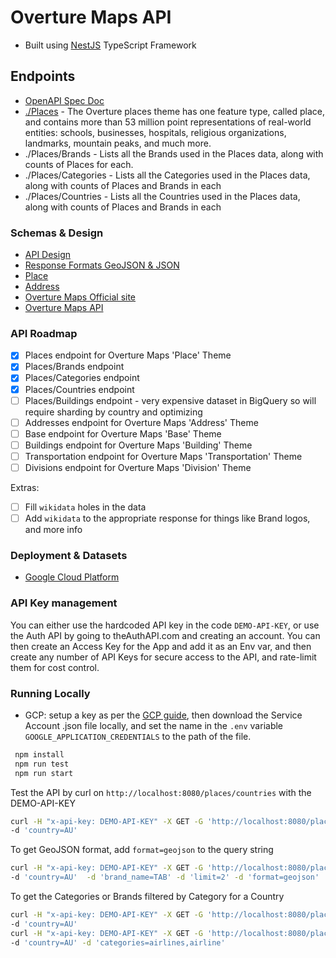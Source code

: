 # Overture Maps API

- Built using [NestJS](https://github.com/nestjs/nest) TypeScript Framework

## Endpoints

- [OpenAPI Spec Doc](https://overture-maps-api.thatapicompany.com/api-docs.json)
- [./Places](https://docs.overturemaps.org/guides/places/) - The Overture places theme has one feature type, called place, and contains more than 53 million point representations of real-world entities: schools, businesses, hospitals, religious organizations, landmarks, mountain peaks, and much more.
- ./Places/Brands - Lists all the Brands used in the Places data, along with counts of Places for each.
- ./Places/Categories - Lists all the Categories used in the Places data, along with counts of Places and Brands in each
- ./Places/Countries - Lists all the Countries used in the Places data, along with counts of Places and Brands in each

### Schemas & Design

- [API Design](./docs/api-design.md)
- [Response Formats GeoJSON & JSON](./docs/response-formats.md)
- [Place](https://docs.overturemaps.org/schema/reference/places/place/)
- [Address](https://docs.overturemaps.org/schema/reference/addresses/address/)
- [Overture Maps Official site](https://overturemaps.org/)
- [Overture Maps API](https://docs.overturemaps.org/)

### API Roadmap

- [x] Places endpoint for Overture Maps 'Place' Theme
- [x] Places/Brands endpoint
- [x] Places/Categories endpoint
- [x] Places/Countries endpoint
- [ ] Places/Buildings endpoint - very expensive dataset in BigQuery so will require sharding by country and optimizing
- [ ] Addresses endpoint for Overture Maps 'Address' Theme
- [ ] Base endpoint for Overture Maps 'Base' Theme
- [ ] Buildings endpoint for Overture Maps 'Building' Theme
- [ ] Transportation endpoint for Overture Maps 'Transportation' Theme
- [ ] Divisions endpoint for Overture Maps 'Division' Theme

Extras:

- [ ] Fill `wikidata` holes in the data
- [ ] Add `wikidata` to the appropriate response for things like Brand logos, and more info

### Deployment & Datasets

- [Google Cloud Platform](./docs/google-cloud-platform.md)

### API Key management

You can either use the hardcoded API key in the code `DEMO-API-KEY`, or use the Auth API by going to theAuthAPI.com and creating an account. You can then create an Access Key for the App and add it as an Env var, and then create any number of API Keys for secure access to the API, and rate-limit them for cost control.

### Running Locally

- GCP: setup a key as per the [GCP guide](./docs/google-cloud-platform.md), then download the Service Account .json file locally, and set the name in the `.env` variable `GOOGLE_APPLICATION_CREDENTIALS` to the path of the file.

```bash
 npm install
 npm run test
 npm run start
```

Test the API by curl on `http://localhost:8080/places/countries` with the DEMO-API-KEY

```bash
curl -H "x-api-key: DEMO-API-KEY" -X GET -G 'http://localhost:8080/places/brands' \
-d 'country=AU'
```

To get GeoJSON format, add `format=geojson` to the query string

```bash
curl -H "x-api-key: DEMO-API-KEY" -X GET -G 'http://localhost:8080/places' \
-d 'country=AU'  -d 'brand_name=TAB' -d 'limit=2' -d 'format=geojson'
```

To get the Categories or Brands filtered by Category for a Country

```bash
curl -H "x-api-key: DEMO-API-KEY" -X GET -G 'http://localhost:8080/places/categories' \
-d 'country=AU'
curl -H "x-api-key: DEMO-API-KEY" -X GET -G 'http://localhost:8080/places/brands' \
-d 'country=AU' -d 'categories=airlines,airline'
```
